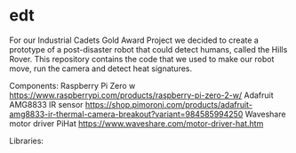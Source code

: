# edt

For our Industrial Cadets Gold Award Project we decided to create a prototype of a post-disaster robot that could detect humans, called the Hills Rover.
This repository contains the code that we used to make our robot move, run the camera and detect heat signatures.

Components:
Raspberry Pi Zero w https://www.raspberrypi.com/products/raspberry-pi-zero-2-w/
Adafruit AMG8833 IR sensor https://shop.pimoroni.com/products/adafruit-amg8833-ir-thermal-camera-breakout?variant=984585994250
Waveshare motor driver PiHat https://www.waveshare.com/motor-driver-hat.htm

Libraries:

